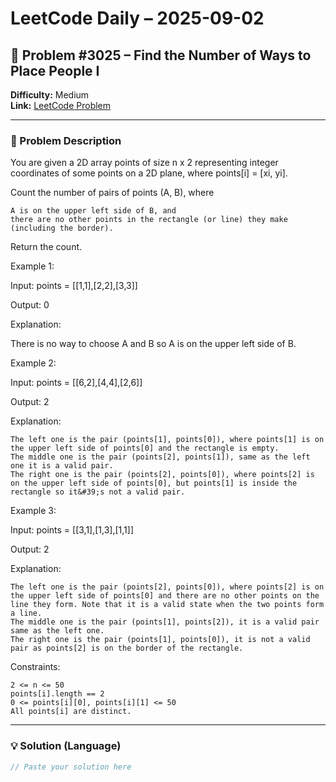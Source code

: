 # LeetCode Daily – 2025-09-02

## 🧠 Problem #3025 – **Find the Number of Ways to Place People I**
**Difficulty:** Medium  
**Link:** [LeetCode Problem](https://leetcode.com/problems/find-the-number-of-ways-to-place-people-i)

---

### 📝 Problem Description

You are given a 2D array points of size n x 2 representing integer coordinates of some points on a 2D plane, where points[i] = [xi, yi].

Count the number of pairs of points (A, B), where


	A is on the upper left side of B, and
	there are no other points in the rectangle (or line) they make (including the border).


Return the count.

 
Example 1:


Input: points = [[1,1],[2,2],[3,3]]

Output: 0

Explanation:



There is no way to choose A and B so A is on the upper left side of B.


Example 2:


Input: points = [[6,2],[4,4],[2,6]]

Output: 2

Explanation:




	The left one is the pair (points[1], points[0]), where points[1] is on the upper left side of points[0] and the rectangle is empty.
	The middle one is the pair (points[2], points[1]), same as the left one it is a valid pair.
	The right one is the pair (points[2], points[0]), where points[2] is on the upper left side of points[0], but points[1] is inside the rectangle so it&#39;s not a valid pair.



Example 3:


Input: points = [[3,1],[1,3],[1,1]]

Output: 2

Explanation:




	The left one is the pair (points[2], points[0]), where points[2] is on the upper left side of points[0] and there are no other points on the line they form. Note that it is a valid state when the two points form a line.
	The middle one is the pair (points[1], points[2]), it is a valid pair same as the left one.
	The right one is the pair (points[1], points[0]), it is not a valid pair as points[2] is on the border of the rectangle.



 
Constraints:


	2 <= n <= 50
	points[i].length == 2
	0 <= points[i][0], points[i][1] <= 50
	All points[i] are distinct.

---

### 💡 Solution (Language)

```cpp
// Paste your solution here
